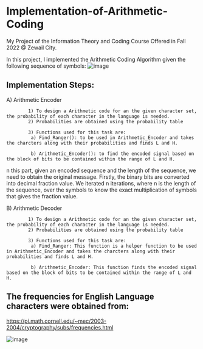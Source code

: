 # Implementation-of-Arithmetic-Coding

My Project of the Information Theory and Coding Course Offered in Fall 2022 @ Zewail City.

In this project, I implemented the Arithmetic Coding Algorithm given the following sequence of symbols:
![image](https://user-images.githubusercontent.com/58476343/220162805-0f9528e6-bd1a-4d34-aaca-eb4548b8ebbd.png)


## Implementation Steps:


A) Arithmetic Encoder 

            1) To design a Arithmetic code for an the given character set, the probability of each character in the language is needed. 
            2) Probabilities are obtained using the probability table

            3) Functions used for this task are:
             a) Find_Ranger(): to be used in Arithmetic_Encoder and takes the charcters along with their probabilities and finds L and H.
             
             b) Arithmetic_Encoder(): to find the encoded signal based on the block of bits to be contained within the range of L and H.


n this part, given an encoded sequence and the length of the sequence, we need to obtain the original message.
Firstly, the binary bits are converted into decimal fraction value.
We iterated n iterations, where n is the length of the sequence, over the symbols to know the exact multiplication of symbols that gives the fraction value.

B) Arithmetic Decoder 

            1) To design a Arithmetic code for an the given character set, the probability of each character in the language is needed. 
            2) Probabilities are obtained using the probability table

            3) Functions used for this task are:
             a) Find_Ranger: This function is a helper function to be used in Arithmetic_Encoder and takes the charcters along with their probabilities and finds L and H.
             
             b) Arithmetic_Encoder: This function finds the encoded signal based on the block of bits to be contained within the range of L and H.

## The frequencies for English Language characters were obtained from: 
https://pi.math.cornell.edu/~mec/2003-2004/cryptography/subs/frequencies.html 

![image](https://user-images.githubusercontent.com/58476343/220161644-982e4b8d-f837-44a1-afc0-c5c10a4e47d5.png)
